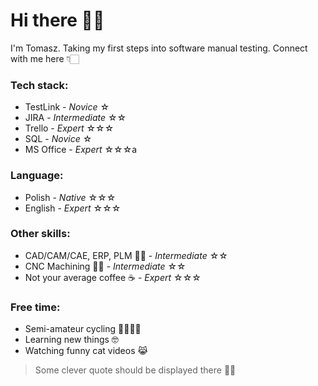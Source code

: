 # Hi there 🙋‍♂️
I'm Tomasz. Taking my first steps into software manual testing. Connect with me here 👇🏻



### Tech stack:
- TestLink - *Novice* ☆
- JIRA - *Intermediate* ☆☆
- Trello - *Expert* ☆☆☆
- SQL - *Novice* ☆
- MS Office - *Expert* ☆☆☆a
### Language:
- Polish - *Native* ☆☆☆
- English - *Expert* ☆☆☆
### Other skills:
- CAD/CAM/CAE, ERP, PLM 👨‍💻 - *Intermediate* ☆☆
- CNC Machining 👨‍🔧 - *Intermediate* ☆☆
- Not your average coffee ☕️ - *Expert* ☆☆☆
### Free time:
- Semi-amateur cycling 🚴‍♂️🚵‍♂️
- Learning new things 🤓
- Watching funny cat videos 😹



> Some clever quote should be displayed there 🤷‍♂️


[//]: # (These are reference links used in the body of this note and get stripped out when the markdown processor does its job. There is no need to format nicely because it shouldn't be seen. Thanks SO - http://stackoverflow.com/questions/4823468/store-comments-in-markdown-syntax)

   [dill]: <https://github.com/joemccann/dillinger>
   [git-repo-url]: <https://github.com/joemccann/dillinger.git>
   [john gruber]: <http://daringfireball.net>
   [df1]: <http://daringfireball.net/projects/markdown/>
   [markdown-it]: <https://github.com/markdown-it/markdown-it>
   [Ace Editor]: <http://ace.ajax.org>
   [node.js]: <http://nodejs.org>
   [Twitter Bootstrap]: <http://twitter.github.com/bootstrap/>
   [jQuery]: <http://jquery.com>
   [@tjholowaychuk]: <http://twitter.com/tjholowaychuk>
   [express]: <http://expressjs.com>
   [AngularJS]: <http://angularjs.org>
   [Gulp]: <http://gulpjs.com>

   [PlDb]: <https://github.com/joemccann/dillinger/tree/master/plugins/dropbox/README.md>
   [PlGh]: <https://github.com/joemccann/dillinger/tree/master/plugins/github/README.md>
   [PlGd]: <https://github.com/joemccann/dillinger/tree/master/plugins/googledrive/README.md>
   [PlOd]: <https://github.com/joemccann/dillinger/tree/master/plugins/onedrive/README.md>
   [PlMe]: <https://github.com/joemccann/dillinger/tree/master/plugins/medium/README.md>
   [PlGa]: <https://github.com/RahulHP/dillinger/blob/master/plugins/googleanalytics/README.md>
